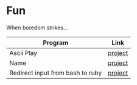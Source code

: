 # Fun

When boredom strikes...


Program | Link
-- | --
Ascii Play | [project](https://github.com/bhupendpatil/Fun/tree/master/ASCII%20Play)
Name | [project](https://github.com/bhupendpatil/Fun/tree/master/Name)
Redirect input from bash to ruby | [project](https://github.com/bhupendpatil/Fun/tree/master/Redirect%20input%20from%20bash%20to%20ruby)